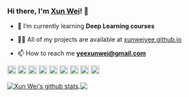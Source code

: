 ### Hi there, I'm [Xun Wei](https://xunweiyee.github.io/)! 👋

- 🌱 I’m currently learning **Deep Learning courses**

- 👨‍💻 All of my projects are available at [xunweiyee.github.io](xunweiyee.github.io)

- 📫 How to reach me **yeexunwei@gmail.com**

<p align="left"><img src="https://devicons.github.io/devicon/devicon.git/icons/android/android-original-wordmark.svg" alt="android" width="20" height="20"/> <img src="https://devicons.github.io/devicon/devicon.git/icons/java/java-original-wordmark.svg" alt="java" width="20" height="20"/> <img src="https://devicons.github.io/devicon/devicon.git/icons/mysql/mysql-original-wordmark.svg" alt="mysql" width="20" height="20"/> <img src="https://devicons.github.io/devicon/devicon.git/icons/php/php-original.svg" alt="php" width="20" height="20"/> <img src="https://devicons.github.io/devicon/devicon.git/icons/postgresql/postgresql-original-wordmark.svg" alt="postgresql" width="20" height="20"/> <img src="https://devicons.github.io/devicon/devicon.git/icons/rails/rails-original-wordmark.svg" alt="rails" width="20" height="20"/> <img src="https://devicons.github.io/devicon/devicon.git/icons/python/python-original-wordmark.svg" alt="python" width="20" height="20"/> <img src="https://devicons.github.io/devicon/devicon.git/icons/oracle/oracle-original.svg" alt="oracle" width="20" height="20"/> <img src="https://devicons.github.io/devicon/devicon.git/icons/linux/linux-original.svg" alt="linux" width="20" height="20"/></p><p align="center"> </p>


<a href="https://github.com/anuraghazra/github-readme-stats">
  <img align="center" src="https://github-readme-stats.vercel.app/api?username=xunweiyee&hide=contribs,prs,issues&count_private=true&show_icons=true&theme=default" alt="Xun Wei's github stats" />
</a>
<a href="https://github.com/anuraghazra/github-readme-stats">
  <!-- Change the `github-readme-stats.anuraghazra1.vercel.app` to `github-readme-stats.vercel.app`  -->
  <img align="center" src="https://github-readme-stats.vercel.app/api/top-langs/?username=xunweiyee&layout=compact" />
</a>

<!--
<img align="left" src="https://github-readme-stats.vercel.app/api?username=xunweiyee&hide=contribs,prs,issues&count_private=true&show_icons=true&theme=default" />
<img align="left" src="https://github-readme-stats.vercel.app/api/top-langs/?username=xunweiyee&layout=compact" />
<p align="center">
  <img src="https://github-readme-stats.vercel.app/api?username=xunweiyee&hide=contribs,prs,issues&count_private=true&show_icons=true&theme=default" height="150"/>
  <img src="https://github-readme-stats.vercel.app/api/top-langs/?username=xunweiyee&layout=compact" height="150"/>
</p>
-->




<!--
**xunweiyee/xunweiyee** is a ✨ _special_ ✨ repository because its `README.md` (this file) appears on your GitHub profile.

Here are some ideas to get you started:

- 🔭 I’m currently working on ...
- 🌱 I’m currently learning ...
- 👯 I’m looking to collaborate on ...
- 🤔 I’m looking for help with ...
- 💬 Ask me about ...
- 📫 How to reach me: ...
- 😄 Pronouns: ...
- ⚡ Fun fact: ...
-->
